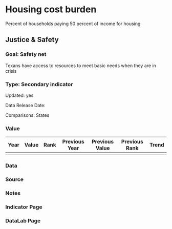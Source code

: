 # Housing cost burden
Percent of households paying 50 percent of income for housing
## Justice & Safety
### Goal: Safety net
Texans have access to resources to meet basic needs when they are in crisis
### Type: Secondary indicator
Updated: yes
Data Release Date: 

Comparisons: States

### Value

| Year |  Value      | Rank     | Previous Year   | Previous Value | Previous Rank | Trend | 
| ----------- | ----------- | ----------- | ----------- | ----------- | ----------- | -----------|
|             |             |             |             |             |             |             |

### Data

### Source

### Notes


### Indicator Page



### DataLab Page